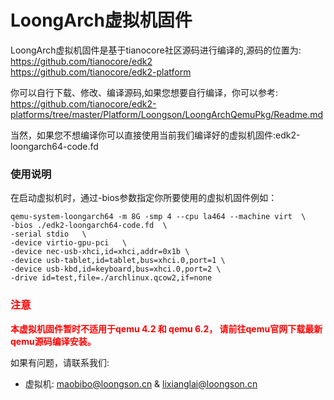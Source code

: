 # LoongArch虚拟机固件  

LoongArch虚拟机固件是基于tianocore社区源码进行编译的,源码的位置为:  
https://github.com/tianocore/edk2  
https://github.com/tianocore/edk2-platform  

你可以自行下载、修改、编译源码,如果您想要自行编译，你可以参考:  
https://github.com/tianocore/edk2-platforms/tree/master/Platform/Loongson/LoongArchQemuPkg/Readme.md  

当然，如果您不想编译你可以直接使用当前我们编译好的虚拟机固件:edk2-loongarch64-code.fd  

### 使用说明  
在启动虚拟机时，通过-bios参数指定你所要使用的虚拟机固件例如：  
```  
qemu-system-loongarch64 -m 8G -smp 4 --cpu la464 --machine virt  \
-bios ./edk2-loongarch64-code.fd  \
-serial stdio   \
-device virtio-gpu-pci   \
-device nec-usb-xhci,id=xhci,addr=0x1b \
-device usb-tablet,id=tablet,bus=xhci.0,port=1 \
-device usb-kbd,id=keyboard,bus=xhci.0,port=2 \
-drive id=test,file=./archlinux.qcow2,if=none 
```   

### <font color=red>注意</font>  
<font color=red>**本虚拟机固件暂时不适用于qemu 4.2 和 qemu 6.2， 请前往qemu官网下载最新qemu源码编译安装。**</font>  


如果有问题，请联系我们:  
* 虚拟机: maobibo@loongson.cn & lixianglai@loongson.cn  

